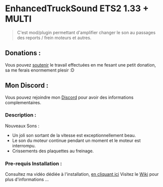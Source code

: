 # EnhancedTruckSound ETS2 1.33 + MULTI
> C'est mod/plugin permettant d'amplifier changer le son au passages des reports / frein moteurs et autres.

## Donations :

Vous pouvez [soutenir](https://www.paypal.me/tfrpcommunity) le travail effectuées en me fesant une petit donation, sa me ferais enormement plesir :D

## Mon Discord :

Vous pouvez rejoindre mon [Discord](http://discord.gg/tbUqWxn) pour avoir des informations complementaires.

### Description :

Nouveaux Sons :

- Un joli son sortant de la vitesse est exceptionnellement beau.
- Le son du moteur continue pendant un moment et le moteur est interrompu. 
- Crissements des plaquettes au freinage.


### Pre-requis Installation :

Consultez ma vidéo dédiée à l'installation, [en cliquant ici](https://www.youtube.com/channel/UCDievP9Kbi6v15TJe7RQt4Q/videos)
Visitez le [Wiki](https://github.com/TonySerum/EnhancedTruckSound_ETS2/wiki) pour plus d'informations ...
